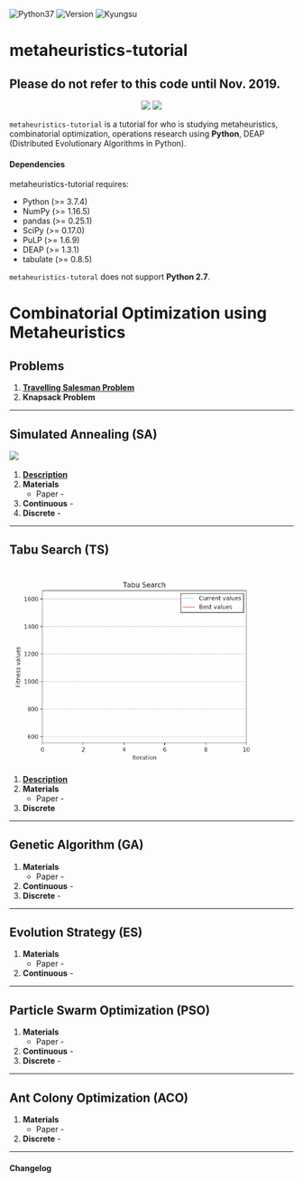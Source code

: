 <img alt="Python37" src="https://img.shields.io/badge/Python-3.7-blue.svg" /> <img alt="Version" src="https://img.shields.io/badge/Version-0.1a-yellow.svg" /> <img alt="Kyungsu" src="https://img.shields.io/badge/Created%20by-Kyungsu-orange.svg?style=flat&colorA=E1523D&colorB=blue" />

# metaheuristics-tutorial

## Please do not refer to this code until Nov. 2019.

<p align="center">
  <img height="70" src="https://repository-images.githubusercontent.com/20035587/2559bd00-9a75-11e9-9686-0697d18522cf" />
  <img height="70" src="https://upload.wikimedia.org/wikipedia/commons/thumb/1/1a/NumPy_logo.svg/2880px-NumPy_logo.svg.png" />
</p>

`metaheuristics-tutorial` is a tutorial for who is studying metaheuristics, combinatorial optimization, operations research using **Python**, DEAP (Distributed Evolutionary Algorithms in Python).

#### Dependencies

metaheuristics-tutorial requires:

* Python (>= 3.7.4)
* NumPy (>= 1.16.5)
* pandas (>= 0.25.1)
* SciPy (>= 0.17.0)
* PuLP (>= 1.6.9)
* DEAP (>= 1.3.1)
* tabulate (>= 0.8.5)

`metaheuristics-tutoral` does not support **Python 2.7**.

# Combinatorial Optimization using Metaheuristics

## Problems

1. [**Travelling Salesman Problem**](https://unerue.github.io/introduction-travelling-salesman/)
2. **Knapsack Problem**
    
---

## Simulated Annealing (SA)

<img src="simulated_annealing.gif" height="350px">

1. [**Description**](https://unerue.github.io/introduction-simulated-annealing/)
1. **Materials**
    * Paper - []()
2. **Continuous** - []()
3. **Discrete** - []()

---

## Tabu Search (TS)

<img src="tabu_search.gif" height="350px">

1. [**Description**](https://unerue.github.io/introduction-tabu-search/)
1. **Materials**
    * Paper - []()
2. **Discrete**

---

## Genetic Algorithm (GA)

1. **Materials**
    * Paper - []()
2. **Continuous** - []()
3. **Discrete** - []()

---

## Evolution Strategy (ES)

1. **Materials**
    * Paper - []()
2. **Continuous** - []()

---

## Particle Swarm Optimization (PSO)

1. **Materials**
    * Paper - []()
2. **Continuous** - []()
3. **Discrete** - []()

---

## Ant Colony Optimization (ACO)

1. **Materials**
    * Paper - []()
2. **Discrete** - []()

---

#### Changelog